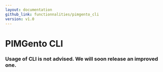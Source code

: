 ```yaml
---
layout: documentation
github_link: functionnalities/pimgento_cli
version: v1.0
---
```


PIMGento CLI
============

### Usage of CLI is not advised. We will soon release an improved one.

